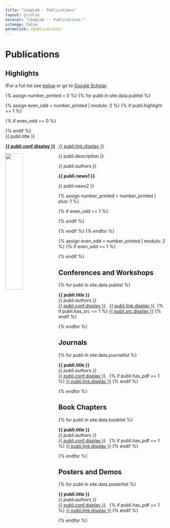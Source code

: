 ```yaml
---
title: "LeapLab - Publications"
layout: gridlay
excerpt: "LeapLab -- Publications."
sitemap: false
permalink: /publications/
---
```



# Publications

## Highlights

(For a full list see [below](#conferences-and-workshops) or go to 
[Google Scholar](https://scholar.google.com/citations?user=TMGwBH0AAAAJ&hl=en).

{% assign number_printed = 0 %}
{% for publi in site.data.publist %}

{% assign even_odd = number_printed | modulo: 2 %}
{% if publi.highlight == 1 %}

{% if even_odd == 0 %}
<div class="row">
{% endif %}

<div class="col-sm-6 clearfix">
 <div class="well">
  <pubtit>{{ publi.title }}</pubtit>
  <p><strong><a href="{{ publi.conf.url }}">{{ publi.conf.display }}</a></strong>  &nbsp;<a target="_blank" class="btn btn-primary btn-xs" role="button" href="{{ publi.link.url }}"> {{ publi.link.display }}</a></p>
  <img src="{{ site.url }}{{ site.baseurl }}/images/research/{{ publi.image }}" class="img-responsive" width="33%" style="float: left" />
  <p>{{ publi.description }}</p>
  <p><em>{{ publi.authors }}</em></p>
  <p class="text-danger"><strong> {{ publi.news1 }}</strong></p>
  <p> {{ publi.news2 }}</p>
 </div>
</div>

{% assign number_printed = number_printed | plus: 1 %}

{% if even_odd == 1 %}
</div>
{% endif %}

{% endif %}
{% endfor %}

{% assign even_odd = number_printed | modulo: 2 %}
{% if even_odd == 1 %}
</div>
{% endif %}

<!--p> &nbsp; </p-->


## Conferences and Workshops

{% for publi in site.data.publist %}

  <strong>{{ publi.title }}</strong> <br />
  <em>{{ publi.authors }} </em><br /><a target="_blank" href="{{ publi.conf.url }}"> {{ publi.conf.display }}</a>&nbsp;&nbsp; 
  <a target="_blank" class="btn btn-primary btn-sm" role="button" href="{{ site.baseurl }}/{{ publi.link.url }}"> {{ publi.link.display }}</a>&nbsp;&nbsp;{% if publi.has_src == 1 %}
  <a target="_blank" class="btn btn-info btn-sm" role="button" href="{{ publi.src.url }}"> {{ publi.src.display }}</a>
  {% endif %}
  

{% endfor %}


## Journals

{% for publi in site.data.journallist %}

  <strong>{{ publi.title }}</strong> <br />
  <em>{{ publi.authors }} </em><br /><a target="_blank" href="{{ publi.conf.url }}"> {{ publi.conf.display }}</a>&nbsp;&nbsp; {% if publi.has_pdf == 1 %}
  <a target="_blank" class="btn btn-primary btn-sm" role="button" href="{{ site.baseurl }}/{{ publi.link.url }}"> {{ publi.link.display }}</a>
  {% endif %}
  

{% endfor %}


## Book Chapters

{% for publi in site.data.booklist %}

  <strong>{{ publi.title }}</strong> <br />
  <em>{{ publi.authors }} </em><br /><a target="_blank" href="{{ publi.conf.url }}"> {{ publi.conf.display }}</a>&nbsp;&nbsp;  {% if publi.has_pdf == 1 %}
  <a target="_blank" class="btn btn-primary btn-sm" role="button" href="{{ site.baseurl }}/{{ publi.link.url }}"> {{ publi.link.display }}</a>
  {% endif %}
  

{% endfor %}


## Posters and Demos

{% for publi in site.data.posterlist %}

  <strong>{{ publi.title }}</strong> <br />
  <em>{{ publi.authors }} </em><br /><a target="_blank" href="{{ publi.conf.url }}"> {{ publi.conf.display }}</a>&nbsp;&nbsp; {% if publi.has_pdf == 1 %}
  <a target="_blank" class="btn btn-primary btn-sm" role="button" href="{{ site.baseurl }}/{{ publi.link.url }}"> {{ publi.link.display }}</a>
  {% endif %}
  

{% endfor %}
